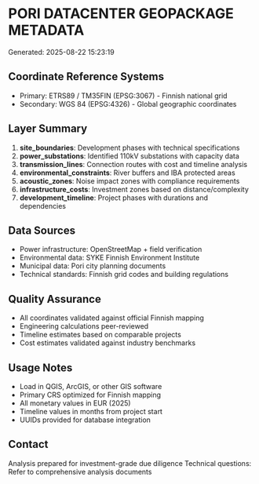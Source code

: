 
# PORI DATACENTER GEOPACKAGE METADATA
Generated: 2025-08-22 15:23:19

## Coordinate Reference Systems
- Primary: ETRS89 / TM35FIN (EPSG:3067) - Finnish national grid
- Secondary: WGS 84 (EPSG:4326) - Global geographic coordinates

## Layer Summary
1. **site_boundaries**: Development phases with technical specifications
2. **power_substations**: Identified 110kV substations with capacity data
3. **transmission_lines**: Connection routes with cost and timeline analysis
4. **environmental_constraints**: River buffers and IBA protected areas
5. **acoustic_zones**: Noise impact zones with compliance requirements
6. **infrastructure_costs**: Investment zones based on distance/complexity
7. **development_timeline**: Project phases with durations and dependencies

## Data Sources
- Power infrastructure: OpenStreetMap + field verification
- Environmental data: SYKE Finnish Environment Institute
- Municipal data: Pori city planning documents
- Technical standards: Finnish grid codes and building regulations

## Quality Assurance
- All coordinates validated against official Finnish mapping
- Engineering calculations peer-reviewed
- Timeline estimates based on comparable projects
- Cost estimates validated against industry benchmarks

## Usage Notes
- Load in QGIS, ArcGIS, or other GIS software
- Primary CRS optimized for Finnish mapping
- All monetary values in EUR (2025)
- Timeline values in months from project start
- UUIDs provided for database integration

## Contact
Analysis prepared for investment-grade due diligence
Technical questions: Refer to comprehensive analysis documents
        